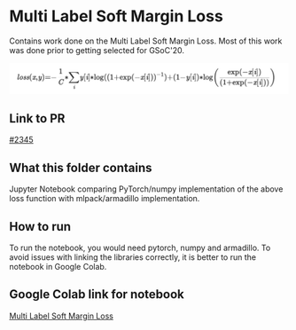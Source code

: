 # Multi Label Soft Margin Loss

Contains work done on the Multi Label Soft Margin Loss.
Most of this work was done prior to getting selected for GSoC'20.

<div align="center">
<img src="imgs/eqn.png" width="%">
</div>

## Link to PR

[#2345](https://github.com/mlpack/mlpack/pull/2345)

## What this folder contains

Jupyter Notebook comparing PyTorch/numpy implementation of the above
loss function with mlpack/armadillo implementation.

## How to run

To run the notebook, you would need pytorch,
numpy and armadillo. To avoid issues with linking the libraries correctly, it is
better to run the notebook in Google Colab.

## Google Colab link for notebook

[Multi Label Soft Margin Loss](https://colab.research.google.com/drive/1VLcqUmj7obURRYOnuWGxU9LVeEi6I-98?usp=sharing)
